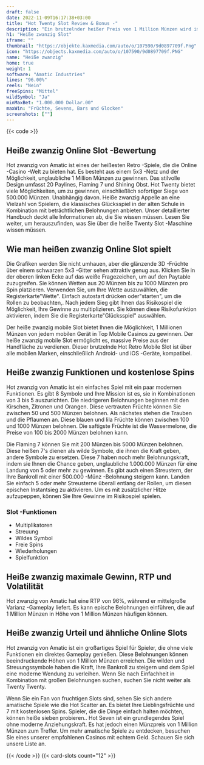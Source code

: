 ```yaml
---
draft: false
date: 2022-11-09T16:17:38+03:00
title: "Hot Twenty Slot Review & Bonus -"
description: "Ein brutzelnder heißer Preis von 1 Million Münzen wird im heißen zwanzig Slot von Amatic angeboten! Lesen Sie unsere Rezension, um herauszufinden, wie Sie gewinnen können! Beinhaltet RTP, Boni und mehr."
h1: "Heiße zwanzig Slot"
iframe: ""
thumbnail: "https://objekte.kaxmedia.com/auto/o/107590/9d0897709f.Png"
icon: "https://objects.kaxmedia.com/auto/o/107590/9d0897709f.PNG"
name: "Heiße zwanzig"
home: true
weight: 1
software: "Amatic Industries"
lines: "96.00%"
reels: "Nein"
freeSpins: "Mittel"
wildSymbol: "Ja"
minMaxBet: "1.000.000 Dollar.00"
maxWin: "Früchte, Sevens, Bars und Glocken"
screenshots: [""]
---
```


{{< code >}}<h2>Heiße zwanzig Online Slot -Bewertung</h2><p>Hot zwanzig von Amatic ist eines der heißesten Retro -Spiele, die die Online -Casino -Welt zu bieten hat.  Es besteht aus einem 5x3 -Netz und der Möglichkeit, unglaubliche 1 Million Münzen zu gewinnen. Das stilvolle Design umfasst 20 Paylines, Flaming 7 und Shining Obst. Hot Twenty bietet viele Möglichkeiten, um zu gewinnen, einschließlich sofortiger Siege von 500.000 Münzen. Unabhängig davon. Heiße zwanzig Appelle an eine Vielzahl von Spielern, die klassisches Glücksspiel in der alten Schule in Kombination mit beträchtlichen Belohnungen anbieten. Unser detaillierter Handbuch deckt alle Informationen ab, die Sie wissen müssen. Lesen Sie weiter, um herauszufinden, was Sie über die heiße Twenty Slot -Maschine wissen müssen.</p><h2>Wie man heißen zwanzig Online Slot spielt</h2><p>Die Grafiken werden Sie nicht umhauen, aber die glänzende 3D -Früchte über einem schwarzen 5x3 -Gitter sehen attraktiv genug aus. Klicken Sie in der oberen linken Ecke auf das weiße Fragezeichen, um auf den Paytable zuzugreifen. Sie können Wetten aus 20 Münzen bis zu 1000 Münzen pro Spin platzieren. Verwenden Sie, um Ihre Wette auszuwählen, die Registerkarte"Wette". Einfach autostart drücken oder"starten", um die Rollen zu beobachten,. Nach jedem Sieg gibt Ihnen das Risikospiel die Möglichkeit, Ihre Gewinne zu multiplizieren. Sie können diese Risikofunktion aktivieren, indem Sie die Registerkarte"Glücksspiel" auswählen.</p><p>Der heiße zwanzig mobile Slot bietet Ihnen die Möglichkeit, 1 Millionen Münzen von jedem mobilen Gerät in Top Mobile Casinos zu gewinnen. Der heiße zwanzig mobile Slot ermöglicht es, massive Preise aus der Handfläche zu verdienen. Dieser brutzelnde Hot Retro Mobile Slot ist über alle mobilen Marken, einschließlich Android- und iOS -Geräte, kompatibel.</p><h2>Heiße zwanzig Funktionen und kostenlose Spins</h2><p>Hot zwanzig von Amatic ist ein einfaches Spiel mit ein paar modernen Funktionen. Es gibt 8 Symbole und Ihre Mission ist es, sie in Kombinationen von 3 bis 5 auszurichten. Die niedrigeren Belohnungen beginnen mit den Kirschen, Zitronen und Orangen. Diese vertrauten Früchte können Sie zwischen 50 und 500 Münzen belohnen. Als nächstes stehen die Trauben und die Pflaumen an. Diese blauen und lila Früchte können zwischen 100 und 1000 Münzen belohnen. Die saftigste Früchte ist die Wassermelone, die Preise von 100 bis 2000 Münzen belohnen kann.</p><p>Die Flaming 7 können Sie mit 200 Münzen bis 5000 Münzen belohnen. Diese heißen 7's dienen als wilde Symbole, die ihnen die Kraft geben, andere Symbole zu ersetzen. Diese 7 haben noch mehr Belohnungskraft, indem sie Ihnen die Chance geben, unglaubliche 1.000.000 Münzen für eine Landung von 5 oder mehr zu gewinnen. Es gibt auch einen Streustern, der Ihre Bankroll mit einer 500.000 -Münz -Belohnung steigern kann. Landen Sie einfach 5 oder mehr Streusterne überall entlang der Rollen, um diesen epischen Instantsieg zu aktivieren. Um es mit zusätzlicher Hitze aufzupeppen, können Sie Ihre Gewinne im Risikospiel spielen.</p><h3>
Slot -Funktionen</h3><ul>
<li></span>
Multiplikatoren</li>
<li></span>
Streuung</li>
<li></span>
Wildes Symbol</li>
<li></span>
Freie Spins</li>
<li></span>
Wiederholungen</li>
<li></span>
Spielfunktion</li></ul><h2>Heiße zwanzig maximale Gewinn, RTP und Volatilität</h2><p>Hot zwanzig von Amatic hat eine RTP von 96%, während er mittelgroße Varianz -Gameplay liefert. Es kann epische Belohnungen einführen, die auf 1 Million Münzen in Höhe von 1 Million Münzen häufigen können.</p><h2>Heiße zwanzig Urteil und ähnliche Online Slots</h2><p>Hot zwanzig von Amatic ist ein großartiges Spiel für Spieler, die ohne viele Funktionen ein direktes Gameplay genießen. Diese Belohnungen können beeindruckende Höhen von 1 Million Münzen erreichen. Die wilden und Streuungssymbole haben die Kraft, Ihre Bankroll zu steigern und dem Spiel eine moderne Wendung zu verleihen. Wenn Sie nach Einfachheit in Kombination mit großen Belohnungen suchen, suchen Sie nicht weiter als Twenty Twenty.</p><p>Wenn Sie ein Fan von fruchtigen Slots sind, sehen Sie sich andere amatische Spiele wie die Hot Scatter an. Es bietet Ihre Lieblingsfrüchte und 7 mit kostenlosen Spins. Spieler, die die Dinge einfach halten möchten, können heiße sieben probieren.. Hot Seven ist ein grundlegendes Spiel ohne moderne Anziehungskraft. Es hat jedoch einen Münzpreis von 1 Million Münzen zum Treffer. Um mehr amatische Spiele zu entdecken, besuchen Sie eines unserer empfohlenen Casinos mit echtem Geld. Schauen Sie sich unsere Liste an.</p>{{< /code >}}
 {{< card-slots count="12" >}}